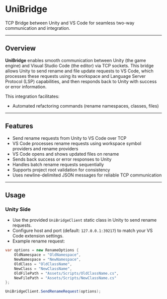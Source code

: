 # UniBridge

TCP Bridge between Unity and VS Code for seamless two-way communication and integration.

---

## Overview

**UniBridge** enables smooth communication between Unity (the game engine) and Visual Studio Code (the editor) via TCP sockets. This bridge allows Unity to send rename and file update requests to VS Code, which processes these requests using its workspace and Language Server Protocol (LSP) capabilities, and then responds back to Unity with success or error information.

This integration facilitates:

- Automated refactoring commands (rename namespaces, classes, files)

---

## Features

- Send rename requests from Unity to VS Code over TCP
- VS Code processes rename requests using workspace symbol providers and rename providers
- VS Code opens and shows updated files on rename
- Sends back success or error responses to Unity
- Handles batch rename requests sequentially
- Supports project root validation for consistency
- Uses newline-delimited JSON messages for reliable TCP communication

---

## Usage

### Unity Side

- Use the provided `UniBridgeClient` static class in Unity to send rename requests.
- Configure host and port (default: `127.0.0.1:39217`) to match your VS Code extension settings.
- Example rename request:

```csharp
var options = new RenameOptions {
    OldNamespace = "OldNamespace",
    NewNamespace = "NewNamespace",
    OldClass = "OldClassName",
    NewClass = "NewClassName",
    OldFilePath = "Assets/Scripts/OldClassName.cs",
    NewFilePath = "Assets/Scripts/NewClassName.cs"
};

UniBridgeClient.SendRenameRequest(options);
